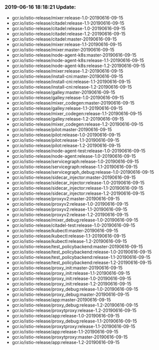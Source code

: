 ### 2019-06-16 18:18:21 Update:

- gcr.io/istio-release/mixer:release-1.0-20190616-09-15
- gcr.io/istio-release/citadel:release-1.1-20190616-09-15
- gcr.io/istio-release/citadel:release-1.0-20190616-09-15
- gcr.io/istio-release/citadel:release-1.2-20190616-09-15
- gcr.io/istio-release/citadel:master-20190616-09-15
- gcr.io/istio-release/mixer:release-1.1-20190616-09-15
- gcr.io/istio-release/mixer:master-20190616-09-15
- gcr.io/istio-release/node-agent-k8s:master-20190616-09-15
- gcr.io/istio-release/node-agent-k8s:release-1.1-20190616-09-15
- gcr.io/istio-release/node-agent-k8s:release-1.2-20190616-09-15
- gcr.io/istio-release/mixer:release-1.2-20190616-09-15
- gcr.io/istio-release/install-cni:master-20190616-09-15
- gcr.io/istio-release/install-cni:release-1.1-20190616-09-15
- gcr.io/istio-release/install-cni:release-1.2-20190616-09-15
- gcr.io/istio-release/galley:master-20190616-09-15
- gcr.io/istio-release/galley:release-1.0-20190616-09-15
- gcr.io/istio-release/mixer_codegen:master-20190616-09-15
- gcr.io/istio-release/galley:release-1.1-20190616-09-15
- gcr.io/istio-release/mixer_codegen:release-1.1-20190616-09-15
- gcr.io/istio-release/galley:release-1.2-20190616-09-15
- gcr.io/istio-release/mixer_codegen:release-1.2-20190616-09-15
- gcr.io/istio-release/pilot:master-20190616-09-15
- gcr.io/istio-release/pilot:release-1.0-20190616-09-15
- gcr.io/istio-release/pilot:release-1.1-20190616-09-15
- gcr.io/istio-release/pilot:release-1.2-20190616-09-15
- gcr.io/istio-release/node-agent-test:release-1.0-20190616-09-15
- gcr.io/istio-release/node-agent:release-1.0-20190616-09-15
- gcr.io/istio-release/servicegraph:release-1.0-20190616-09-15
- gcr.io/istio-release/servicegraph:release-1.1-20190616-09-15
- gcr.io/istio-release/servicegraph_debug:release-1.0-20190616-09-15
- gcr.io/istio-release/sidecar_injector:master-20190616-09-15
- gcr.io/istio-release/sidecar_injector:release-1.0-20190616-09-15
- gcr.io/istio-release/sidecar_injector:release-1.1-20190616-09-15
- gcr.io/istio-release/sidecar_injector:release-1.2-20190616-09-15
- gcr.io/istio-release/proxyv2:master-20190616-09-15
- gcr.io/istio-release/proxyv2:release-1.0-20190616-09-15
- gcr.io/istio-release/proxyv2:release-1.1-20190616-09-15
- gcr.io/istio-release/proxyv2:release-1.2-20190616-09-15
- gcr.io/istio-release/mixer_debug:release-1.0-20190616-09-15
- gcr.io/istio-release/citadel-test:release-1.0-20190616-09-15
- gcr.io/istio-release/kubectl:master-20190616-09-15
- gcr.io/istio-release/kubectl:release-1.1-20190616-09-15
- gcr.io/istio-release/kubectl:release-1.2-20190616-09-15
- gcr.io/istio-release/test_policybackend:master-20190616-09-15
- gcr.io/istio-release/test_policybackend:release-1.0-20190616-09-15
- gcr.io/istio-release/test_policybackend:release-1.1-20190616-09-15
- gcr.io/istio-release/test_policybackend:release-1.2-20190616-09-15
- gcr.io/istio-release/proxy_init:master-20190616-09-15
- gcr.io/istio-release/proxy_init:release-1.1-20190616-09-15
- gcr.io/istio-release/proxy_init:release-1.0-20190616-09-15
- gcr.io/istio-release/proxy_init:release-1.2-20190616-09-15
- gcr.io/istio-release/proxy_debug:release-1.0-20190616-09-15
- gcr.io/istio-release/proxy_debug:master-20190616-09-15
- gcr.io/istio-release/app:master-20190616-09-15
- gcr.io/istio-release/proxy_debug:release-1.2-20190616-09-15
- gcr.io/istio-release/proxytproxy:release-1.2-20190616-09-15
- gcr.io/istio-release/app:release-1.0-20190616-09-15
- gcr.io/istio-release/proxy_debug:release-1.1-20190616-09-15
- gcr.io/istio-release/proxytproxy:release-1.1-20190616-09-15
- gcr.io/istio-release/app:release-1.1-20190616-09-15
- gcr.io/istio-release/proxytproxy:master-20190616-09-15
- gcr.io/istio-release/app:release-1.2-20190616-09-15
